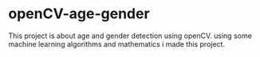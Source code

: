 # openCV-age-gender
This project is about age and gender detection using openCV. using some machine learning algorithms and mathematics i made this project.

